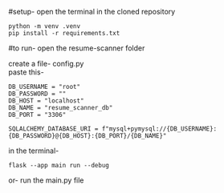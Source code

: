 #setup- open the terminal in the cloned repository

```python -m venv .venv```  
```pip install -r requirements.txt```

#to run-
open the resume-scanner folder

create a file- config.py  
paste this-  
```
DB_USERNAME = "root"
DB_PASSWORD = ""
DB_HOST = "localhost"
DB_NAME = "resume_scanner_db"
DB_PORT = "3306"

SQLALCHEMY_DATABASE_URI = f"mysql+pymysql://{DB_USERNAME}:{DB_PASSWORD}@{DB_HOST}:{DB_PORT}/{DB_NAME}"
```  
  

in the terminal-  

```flask --app main run --debug```
  
or- run the main.py file
